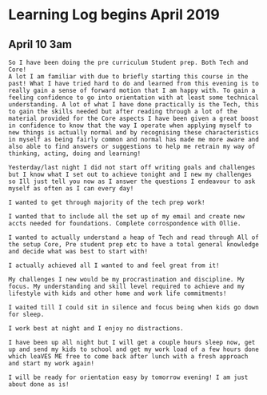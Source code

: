 
# Learning Log begins April 2019

## April 10 3am

    So I have been doing the pre curriculum Student prep. Both Tech and Core!
    A lot I am familiar with due to briefly starting this course in the past! What I have tried hard to do and learned from this evening is to really gain a sense of forward motion that I am happy with. To gain a feeling confidence to go into orientation with at least some technical understanding. A lot of what I have done practically is the Tech, this to gain the skills needed but after reading through a lot of the material provided for the Core aspects I have been given a great boost in confidence to know that the way I operate when applying myself to new things is actually normal and by recognising these characteristics in myself as being fairly common and normal has made me more aware and also able to find answers or suggestions to help me retrain my way of thinking, acting, doing and learning!

    Yesterday/last night I did not start off writing goals and challenges but I know what I set out to achieve tonight and I new my challenges so Ill just tell you now as I answer the questions I endeavour to ask myself as often as I can every day!

    I wanted to get through majority of the tech prep work! 

    I wanted that to include all the set up of my email and create new accts needed for foundations. Complete corrospondence with Ollie. 

    I wanted to actually understand a heap of Tech and read through All of the setup Core, Pre student prep etc to have a total general knowledge and decide what was best to start with!

    I actually achieved all I wanted to and feel great from it!

    My challenges I new would be my procrastination and discipline. My focus. My understanding and skill level required to achieve and my lifestyle with kids and other home and work life commitments! 

    I waited till I could sit in silence and focus being when kids go down for sleep. 

    I work best at night and I enjoy no distractions.

    I have been up all night but I will get a couple hours sleep now, get up and send my kids to school and get my work load of a few hours done which leaVES ME free to come back after lunch with a fresh approach and start my work again! 

    I will be ready for orientation easy by tomorrow evening! I am just about done as is!

